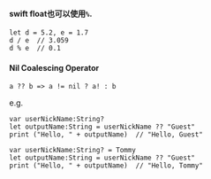 #### swift float也可以使用`%`.  
```
let d = 5.2, e = 1.7
d / e  // 3.059
d % e  // 0.1
```
#### Nil Coalescing Operator
```
a ?? b => a != nil ? a! : b
```
e.g.

```
var userNickName:String?
let outputName:String = userNickName ?? "Guest"
print ("Hello, " + outputName)  // "Hello, Guest"

var userNickName:String? = Tommy
let outputName:String = userNickName ?? "Guest"
print ("Hello, " + outputName)  // "Hello, Tommy"
```